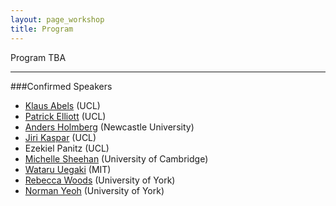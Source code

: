 ```yaml
---
layout: page_workshop
title: Program
---
```


Program TBA

<hr>

###Confirmed Speakers

- [Klaus Abels](https://www.phon.ucl.ac.uk/home/klaus/ "Klaus's Homepage") (UCL)
- [Patrick Elliott](https://patrl.github.io "Patrick's homepage") (UCL)
- [Anders Holmberg](http://www.ncl.ac.uk/elll/staff/profile/anders.holmberg "Anders's Newcastle staff page") (Newcastle University)
- [Jiri Kaspar](http://ucl.academia.edu/JiriKaspar "Jiri's academia.edu page") (UCL)
- Ezekiel Panitz (UCL)
- [Michelle Sheehan](https://sites.google.com/site/michellesheehan54/home "Michelle's homepage") (University of Cambridge)
- [Wataru Uegaki](http://web.mit.edu/wuegaki/www/ "Wataru's MIT page") (MIT)
- [Rebecca Woods](http://york.academia.edu/RebeccaWoods "Rebecca's academia.edu page") (University of York)
- [Norman Yeoh](https://www.york.ac.uk/language/people/academic-research/norman-yeo/ "Norman's York staff page") (University of York)
